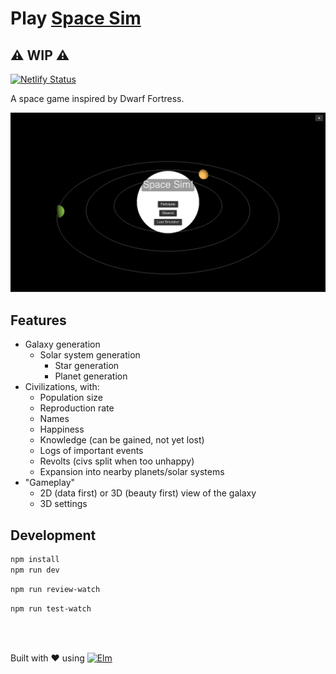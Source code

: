 # Play [Space Sim](https://space-sim.netlify.app/)

## ⚠️ WIP ⚠️

[![Netlify Status](https://api.netlify.com/api/v1/badges/cb086d27-2785-46ec-b180-a4ce21231f58/deploy-status)](https://app.netlify.com/sites/space-sim/deploys)

A space game inspired by Dwarf Fortress.

<img src="./Screenshot 2022-01-25.png" />

## Features

- Galaxy generation
  - Solar system generation
    - Star generation
    - Planet generation
- Civilizations, with:
  - Population size
  - Reproduction rate
  - Names
  - Happiness
  - Knowledge (can be gained, not yet lost)
  - Logs of important events
  - Revolts (civs split when too unhappy)
  - Expansion into nearby planets/solar systems
- "Gameplay"
  - 2D (data first) or 3D (beauty first) view of the galaxy
  - 3D settings

## Development

```bash
npm install
npm run dev
```

```bash
npm run review-watch
```

```bash
npm run test-watch
```

<br />
<br />

Built with ♥ using <a href="https://elm-lang.org/"><img alt="Elm" src="./elm-favicon.ico" width=20></a>
